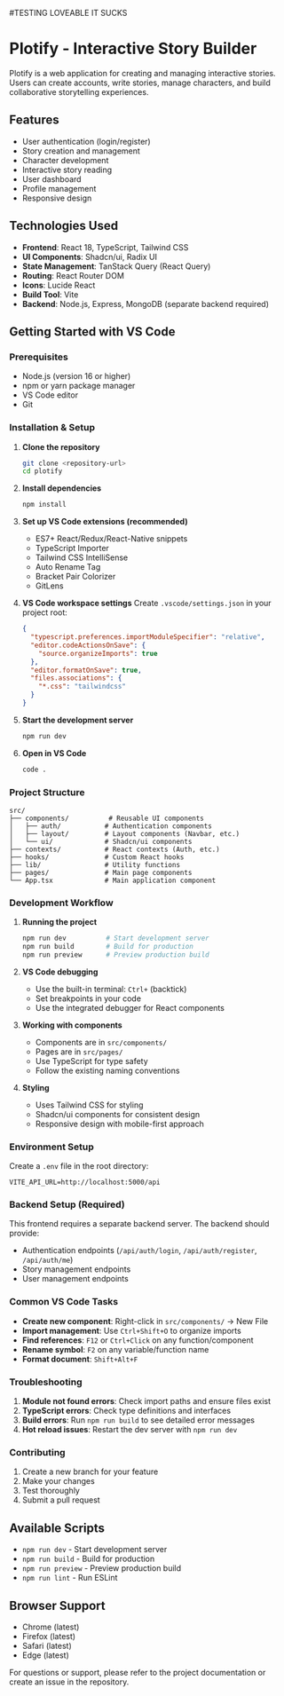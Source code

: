 #TESTING LOVEABLE IT SUCKS
# Plotify - Interactive Story Builder

Plotify is a web application for creating and managing interactive stories. Users can create accounts, write stories, manage characters, and build collaborative storytelling experiences.

## Features

- User authentication (login/register)
- Story creation and management
- Character development
- Interactive story reading
- User dashboard
- Profile management
- Responsive design

## Technologies Used

- **Frontend**: React 18, TypeScript, Tailwind CSS
- **UI Components**: Shadcn/ui, Radix UI
- **State Management**: TanStack Query (React Query)
- **Routing**: React Router DOM
- **Icons**: Lucide React
- **Build Tool**: Vite
- **Backend**: Node.js, Express, MongoDB (separate backend required)

## Getting Started with VS Code

### Prerequisites

- Node.js (version 16 or higher)
- npm or yarn package manager
- VS Code editor
- Git

### Installation & Setup

1. **Clone the repository**
   ```bash
   git clone <repository-url>
   cd plotify
   ```

2. **Install dependencies**
   ```bash
   npm install
   ```

3. **Set up VS Code extensions (recommended)**
   - ES7+ React/Redux/React-Native snippets
   - TypeScript Importer
   - Tailwind CSS IntelliSense
   - Auto Rename Tag
   - Bracket Pair Colorizer
   - GitLens

4. **VS Code workspace settings**
   Create `.vscode/settings.json` in your project root:
   ```json
   {
     "typescript.preferences.importModuleSpecifier": "relative",
     "editor.codeActionsOnSave": {
       "source.organizeImports": true
     },
     "editor.formatOnSave": true,
     "files.associations": {
       "*.css": "tailwindcss"
     }
   }
   ```

5. **Start the development server**
   ```bash
   npm run dev
   ```

6. **Open in VS Code**
   ```bash
   code .
   ```

### Project Structure

```
src/
├── components/          # Reusable UI components
│   ├── auth/           # Authentication components
│   ├── layout/         # Layout components (Navbar, etc.)
│   └── ui/             # Shadcn/ui components
├── contexts/           # React contexts (Auth, etc.)
├── hooks/              # Custom React hooks
├── lib/                # Utility functions
├── pages/              # Main page components
└── App.tsx             # Main application component
```

### Development Workflow

1. **Running the project**
   ```bash
   npm run dev          # Start development server
   npm run build        # Build for production
   npm run preview      # Preview production build
   ```

2. **VS Code debugging**
   - Use the built-in terminal: `Ctrl+` (backtick)
   - Set breakpoints in your code
   - Use the integrated debugger for React components

3. **Working with components**
   - Components are in `src/components/`
   - Pages are in `src/pages/`
   - Use TypeScript for type safety
   - Follow the existing naming conventions

4. **Styling**
   - Uses Tailwind CSS for styling
   - Shadcn/ui components for consistent design
   - Responsive design with mobile-first approach

### Environment Setup

Create a `.env` file in the root directory:
```
VITE_API_URL=http://localhost:5000/api
```

### Backend Setup (Required)

This frontend requires a separate backend server. The backend should provide:
- Authentication endpoints (`/api/auth/login`, `/api/auth/register`, `/api/auth/me`)
- Story management endpoints
- User management endpoints

### Common VS Code Tasks

- **Create new component**: Right-click in `src/components/` → New File
- **Import management**: Use `Ctrl+Shift+O` to organize imports
- **Find references**: `F12` or `Ctrl+Click` on any function/component
- **Rename symbol**: `F2` on any variable/function name
- **Format document**: `Shift+Alt+F`

### Troubleshooting

1. **Module not found errors**: Check import paths and ensure files exist
2. **TypeScript errors**: Check type definitions and interfaces
3. **Build errors**: Run `npm run build` to see detailed error messages
4. **Hot reload issues**: Restart the dev server with `npm run dev`

### Contributing

1. Create a new branch for your feature
2. Make your changes
3. Test thoroughly
4. Submit a pull request

## Available Scripts

- `npm run dev` - Start development server
- `npm run build` - Build for production
- `npm run preview` - Preview production build
- `npm run lint` - Run ESLint

## Browser Support

- Chrome (latest)
- Firefox (latest)
- Safari (latest)
- Edge (latest)

For questions or support, please refer to the project documentation or create an issue in the repository.
